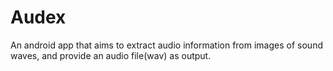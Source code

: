 # Audex
An android app that aims to extract audio information from images of sound waves, and provide an audio file(wav) as output.

